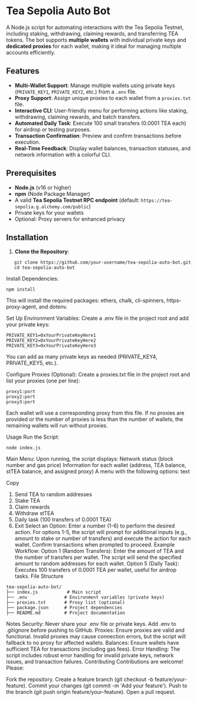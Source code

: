 # Tea Sepolia Auto Bot

A Node.js script for automating interactions with the Tea Sepolia Testnet, including staking, withdrawing, claiming rewards, and transferring TEA tokens. The bot supports **multiple wallets** with individual private keys and **dedicated proxies** for each wallet, making it ideal for managing multiple accounts efficiently.

## Features

- **Multi-Wallet Support**: Manage multiple wallets using private keys (`PRIVATE_KEY1`, `PRIVATE_KEY2`, etc.) from a `.env` file.
- **Proxy Support**: Assign unique proxies to each wallet from a `proxies.txt` file.
- **Interactive CLI**: User-friendly menu for performing actions like staking, withdrawing, claiming rewards, and batch transfers.
- **Automated Daily Task**: Execute 100 small transfers (0.0001 TEA each) for airdrop or testing purposes.
- **Transaction Confirmation**: Preview and confirm transactions before execution.
- **Real-Time Feedback**: Display wallet balances, transaction statuses, and network information with a colorful CLI.

## Prerequisites

- **Node.js** (v16 or higher)
- **npm** (Node Package Manager)
- A valid **Tea Sepolia Testnet RPC endpoint** (default: `https://tea-sepolia.g.alchemy.com/public`)
- Private keys for your wallets
- Optional: Proxy servers for enhanced privacy

## Installation

1. **Clone the Repository**:
```
   git clone https://github.com/your-username/tea-sepolia-auto-bot.git
   cd tea-sepolia-auto-bot
```
Install Dependencies:

```
npm install
```
This will install the required packages: ethers, chalk, cli-spinners, https-proxy-agent, and dotenv.

Set Up Environment Variables:
Create a .env file in the project root and add your private keys:

```
PRIVATE_KEY1=0xYourPrivateKeyHere1
PRIVATE_KEY2=0xYourPrivateKeyHere2
PRIVATE_KEY3=0xYourPrivateKeyHere3
```
You can add as many private keys as needed (PRIVATE_KEY4, PRIVATE_KEY5, etc.).

Configure Proxies (Optional):
Create a proxies.txt file in the project root and list your proxies (one per line):

```
proxy1:port
proxy2:port
proxy3:port
```
Each wallet will use a corresponding proxy from this file. If no proxies are provided or the number of proxies is less than the number of wallets, the remaining wallets will run without proxies.

Usage
Run the Script:
```
node index.js
```
Main Menu: Upon running, the script displays:
Network status (block number and gas price)
Information for each wallet (address, TEA balance, stTEA balance, and assigned proxy)
A menu with the following options:
text

Copy
1. Send TEA to random addresses
2. Stake TEA
3. Claim rewards
4. Withdraw stTEA
5. Daily task (100 transfers of 0.0001 TEA)
6. Exit
Select an Option:
Enter a number (1-6) to perform the desired action.
For options 1-5, the script will prompt for additional inputs (e.g., amount to stake or number of transfers) and execute the action for each wallet.
Confirm transactions when prompted to proceed.
Example Workflow:
Option 1 (Random Transfers): Enter the amount of TEA and the number of transfers per wallet. The script will send the specified amount to random addresses for each wallet.
Option 5 (Daily Task): Executes 100 transfers of 0.0001 TEA per wallet, useful for airdrop tasks.
File Structure
```
tea-sepolia-auto-bot/
├── index.js           # Main script
├── .env              # Environment variables (private keys)
├── proxies.txt       # Proxy list (optional)
├── package.json      # Project dependencies
├── README.md         # Project documentation
```
Notes
Security: Never share your .env file or private keys. Add .env to .gitignore before pushing to GitHub.
Proxies: Ensure proxies are valid and functional. Invalid proxies may cause connection errors, but the script will fallback to no proxy for affected wallets.
Balances: Ensure wallets have sufficient TEA for transactions (including gas fees).
Error Handling: The script includes robust error handling for invalid private keys, network issues, and transaction failures.
Contributing
Contributions are welcome! Please:

Fork the repository.
Create a feature branch (git checkout -b feature/your-feature).
Commit your changes (git commit -m 'Add your feature').
Push to the branch (git push origin feature/your-feature).
Open a pull request.
